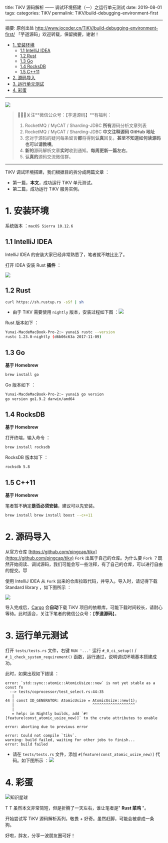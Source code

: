 title: TiKV 源码解析 —— 调试环境搭建（一）之运行单元测试
date: 2019-08-01
tags:
categories: TiKV
permalink: TiKV/build-debugging-environment-first

-------

摘要: 原创出处 http://www.iocoder.cn/TiKV/build-debugging-environment-first/ 「芋道源码」欢迎转载，保留摘要，谢谢！

- [1. 安装环境](http://www.iocoder.cn/TiKV/build-debugging-environment-first/)
  - [1.1 IntelliJ IDEA](http://www.iocoder.cn/TiKV/build-debugging-environment-first/)
  - [1.2 Rust](http://www.iocoder.cn/TiKV/build-debugging-environment-first/)
  - [1.3 Go](http://www.iocoder.cn/TiKV/build-debugging-environment-first/)
  - [1.4 RocksDB](http://www.iocoder.cn/TiKV/build-debugging-environment-first/)
  - [1.5 C++11](http://www.iocoder.cn/TiKV/build-debugging-environment-first/)
- [2. 源码导入](http://www.iocoder.cn/TiKV/build-debugging-environment-first/)
- [3. 运行单元测试](http://www.iocoder.cn/TiKV/build-debugging-environment-first/)
- [4. 彩蛋](http://www.iocoder.cn/TiKV/build-debugging-environment-first/)

-------

![](http://www.iocoder.cn/images/common/wechat_mp_2017_07_31.jpg)

> 🙂🙂🙂关注**微信公众号：【芋道源码】**有福利：  
> 1. RocketMQ / MyCAT / Sharding-JDBC **所有**源码分析文章列表  
> 2. RocketMQ / MyCAT / Sharding-JDBC **中文注释源码 GitHub 地址**  
> 3. 您对于源码的疑问每条留言**都**将得到**认真**回复。**甚至不知道如何读源码也可以请教噢**。  
> 4. **新的**源码解析文章**实时**收到通知。**每周更新一篇左右**。  
> 5. **认真的**源码交流微信群。

---

TiKV 调试环境搭建，我们根据目的拆分成两篇文章 ：

* 第一篇，**本文**，成功运行 TiKV 单元测试。
* 第二篇，成功运行 TiKV 服务实例。

# 1. 安装环境

系统版本 ：`macOS Sierra 10.12.6`

## 1.1 IntelliJ IDEA

IntelliJ IDEA 的安装大家已经非常熟悉了，笔者就不瞎比比了。

打开 IDEA 安装 Rust **插件** ：

![](../../../images/TiKV/2019_08_01/01.png)

## 1.2 Rust

```Bash
curl https://sh.rustup.rs -sSf | sh
```

* 由于 TiKV 需要使用 `nightly` 版本，安装过程如下图 ：![](../../../images/TiKV/2019_08_01/02.png)

Rust 版本如下 ：

```Bash
Yunai-MacdeMacBook-Pro-2:~ yunai$ rustc --version
rustc 1.23.0-nightly (d6b06c63a 2017-11-09)
```

## 1.3 Go

**基于 Homebrew**

```Bash
brew install go
```

Go 版本如下 ：

```Bash
Yunai-MacdeMacBook-Pro-2:~ yunai$ go version
go version go1.9.2 darwin/amd64
```

## 1.4 RocksDB

**基于 Homebrew**

打开终端，输入命令 ：

```Bash
brew install rocksdb
```

RocksDB 版本如下 ：

```Bash
rocksdb 5.8 
```

## 1.5 C++11

**基于 Homebrew**

笔者暂不确定**是否必须安装**，建议可以先安装。

```Bash
brew install brew install boost --c++11
```

# 2. 源码导入

从官方仓库 [https://github.com/pingcap/tikv](https://github.com/pingcap/tikv) `Fork` 出属于自己的仓库。为什么要 `Fork` ？既然开始阅读、调试源码，我们可能会写一些注释，有了自己的仓库，可以进行自由的提交。😈

使用 IntelliJ IDEA 从 `Fork` 出来的仓库拉取代码，并导入。导入时，请记得下载 Standard library ，如下图所示 ：

![](../../../images/TiKV/2019_08_01/03.png)

导入完成后，[Cargo](http://wiki.jikexueyuan.com/project/rust/hello-cargo.html) 会**自动**下载 TiKV 项目的依赖库，可能下载时间较长，请耐心等待。此时适合，关注下笔者的微信公众号：【**芋道源码**】。

# 3. 运行单元测试

打开 `tests/tests.rs` 文件，右键 `RUN '...'` 运行 `#_0_ci_setup()` / `#_1_check_system_requirement()` 函数，运行通过，说明调试环境基本搭建成功。

此时，如果出现如下错误 ：

```
error: `std::sync::atomic::AtomicUsize::new` is not yet stable as a const fn
  --> tests/coprocessor/test_select.rs:44:35
   |
44 | const ID_GENERATOR: AtomicUsize = AtomicUsize::new(1);
   |                                   ^^^^^^^^^^^^^^^^^^^
   |
   = help: in Nightly builds, add `#![feature(const_atomic_usize_new)]` to the crate attributes to enable

error: aborting due to previous error

error: Could not compile `tikv`.
warning: build failed, waiting for other jobs to finish...
error: build failed
```

* 请在 `tests/tests.rs` 文件，添加 `#[feature(const_atomic_usize_new)]` 代码。如下图所示 ：![](../../../images/TiKV/2019_08_01/04.png)

# 4. 彩蛋

![知识星球](http://www.iocoder.cn/images/Architecture/2017_12_29/01.png)

T T 虽然本文非常简短，但是折腾了一天左右，谁让笔者是" **Rust 菜鸡** "。

开始尝试写 TiKV 源码解析系列，敬畏 + 好奇。虽然赶脚，可能会被虐成一条狗。

好啦，胖友，分享一波朋友圈可好！


